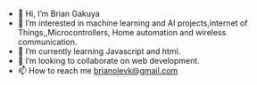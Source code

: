 - 👋 Hi, I’m Brian Gakuya
- 👀 I’m interested in machine learning and AI projects,internet of Things,,Microcontrollers, Home automation and wireless communication.
- 🌱 I’m currently learning  Javascript and html.
- 💞️ I’m looking to collaborate on web development.
- 📫 How to reach me  brianolevk@gmail.com

<!---
Gakuya927/Gakuya927 is a ✨ special ✨ repository because its `README.md` (this file) appears on your GitHub profile.
You can click the Preview link to take a look at your changes.
--->
